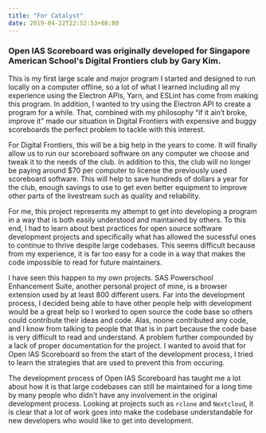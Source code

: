 ```yaml
---
title: "For Catalyst"
date: 2019-04-22T22:52:53+08:00
---
```


### Open IAS Scoreboard was originally developed for Singapore American School's Digital Frontiers club by Gary Kim.

This is my first large scale and major program I started and designed to run locally on a computer offline, so a lot of what I learned including all my experience using the Electron APIs, Yarn, and ESLint has come from making this program. In addition, I wanted to try using the Electron API to create a program for a while. That, combined with my philosophy “if it ain’t broke, improve it” made our situation in Digital Frontiers with expensive and buggy scoreboards the perfect problem to tackle with this interest.

For Digital Frontiers, this will be a big help in the years to come. It will finally allow us to run our scoreboard software on any computer we choose and tweak it to the needs of the club. In addition to this, the club will no longer be paying around $70 per computer to license the previously used scoreboard software. This will help to save hundreds of dollars a year for the club, enough savings to use to get even better equipment to improve other parts of the livestream such as quality and reliability.

For me, this project represents my attempt to get into developing a program in a way that is both easily understood and maintained by others. To this end, I had to learn about best practices for open source software development projects and specifically what has allowed the sucessful ones to continue to thrive despite large codebases. This seems difficult because from my experience, it is far too easy for a code in a way that makes the code impossible to read for future maintainers. 

I have seen this happen to my own projects. SAS Powerschool Enhancement Suite, another personal project of mine, is a browser extension used by at least 800 different users. Far into the development process, I decided being able to have other people help with development would be a great help so I worked to open source the code base so others could contribute their ideas and code. Alas, noone contributed any code, and I know from talking to people that that is in part because the code base is very difficult to read and understand. A problem further compounded by a lack of proper documentation for the project. I wanted to avoid that for Open IAS Scoreboard so from the start of the development process, I tried to learn the strategies that are used to prevent this from occuring.

The development process of Open IAS Scoreboard has taught me a lot about how it is that large codebases can still be maintained for a long time by many people who didn't have any involvement in the original development process. Looking at projects such as `rclone` and `Nextcloud`, it is clear that a lot of work goes into make the codebase understandable for new developers who would like to get into development.
